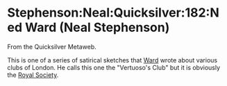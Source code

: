
# Stephenson:Neal:Quicksilver:182:Ned Ward (Neal Stephenson)

From the Quicksilver Metaweb.

This is one of a series of satirical sketches that
[Ward](/ned-ward) wrote about various clubs of London. He calls this one the
"Vertuoso's Club" but it is obviously the [Royal Society](/royal-society).
